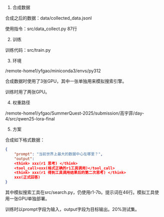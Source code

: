 1. 合成数据

合成之后的数据：data/collected_data.jsonl

使用指令：src/data_collect.py 87行

2. 训练

训练代码：src/train.py

3. 环境

/remote-home1/yfgao/miniconda3/envs/py312

合成数据时使用了3张GPU，其中一张单独用来模拟搜索引擎。

训练时用了两张GPU。

4. 权重路径

/remote-home1/yfgao/SummerQuest-2025/submission/高宇菲/day-4/src/qwen25-lora-final

5. 方案

合成如下格式数据：
```json
{
    "prompt": "当前世界上最大的数据中心在哪里？",
    "output": 
    <think> xxx(r1 思考) </think> 
    <tool_call>xxx(格式正确的r1工具调用)</tool_call>
    <think> xxx(r1 得到工具调用结果后的第二次思考) </think> 
    xxx(正式回答)
}
```
其中模拟搜索工具在src/search.py，仍使用r1-7b。提示词在46行。模拟工具使用一张GPU单独部署。

训练时以prompt字段为输入，output字段为目标输出。20%测试集。
